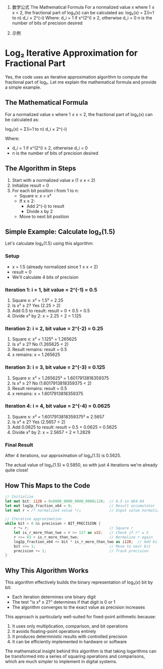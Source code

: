 1. 数学公式
The Mathematical Formula
For a normalized value x where 1 ≤ x < 2, the fractional part of log₂(x) can be calculated as:
log₂(x) = Σ(i=1 to n) d_i × 2^(-i)
Where:
d_i = 1 if x^(2^i) ≥ 2, otherwise d_i = 0
n is the number of bits of precision desired


2. 示例
# Log₂ Iterative Approximation for Fractional Part

Yes, the code uses an iterative approximation algorithm to compute the fractional part of log₂. Let me explain the mathematical formula and provide a simple example.

## The Mathematical Formula

For a normalized value x where 1 ≤ x < 2, the fractional part of log₂(x) can be calculated as:

log₂(x) = Σ(i=1 to n) d_i × 2^(-i)

Where:
- d_i = 1 if x^(2^i) ≥ 2, otherwise d_i = 0
- n is the number of bits of precision desired

## The Algorithm in Steps

1. Start with a normalized value x (1 ≤ x < 2)
2. Initialize result = 0
3. For each bit position i from 1 to n:
   - Square x: x = x²
   - If x ≥ 2:
     - Add 2^(-i) to result
     - Divide x by 2
   - Move to next bit position

## Simple Example: Calculate log₂(1.5)

Let's calculate log₂(1.5) using this algorithm:

### Setup
- x = 1.5 (already normalized since 1 ≤ x < 2)
- result = 0
- We'll calculate 4 bits of precision

### Iteration 1: i = 1, bit value = 2^(-1) = 0.5
1. Square x: x² = 1.5² = 2.25
2. Is x² ≥ 2? Yes (2.25 > 2)
3. Add 0.5 to result: result = 0 + 0.5 = 0.5
4. Divide x² by 2: x = 2.25 ÷ 2 = 1.125

### Iteration 2: i = 2, bit value = 2^(-2) = 0.25
1. Square x: x² = 1.125² = 1.265625
2. Is x² ≥ 2? No (1.265625 < 2)
3. Result remains: result = 0.5
4. x remains: x = 1.265625

### Iteration 3: i = 3, bit value = 2^(-3) = 0.125
1. Square x: x² = 1.265625² = 1.6017913818359375
2. Is x² ≥ 2? No (1.6017913818359375 < 2)
3. Result remains: result = 0.5
4. x remains: x = 1.6017913818359375

### Iteration 4: i = 4, bit value = 2^(-4) = 0.0625
1. Square x: x² = 1.6017913818359375² ≈ 2.5657
2. Is x² ≥ 2? Yes (2.5657 > 2)
3. Add 0.0625 to result: result = 0.5 + 0.0625 = 0.5625
4. Divide x² by 2: x = 2.5657 ÷ 2 ≈ 1.2829

### Final Result
After 4 iterations, our approximation of log₂(1.5) is 0.5625.

The actual value of log₂(1.5) ≈ 0.5850, so with just 4 iterations we're already quite close!

## How This Maps to the Code

```rust
// Initialize
let mut bit: i128 = 0x8000_0000_0000_0000i128;  // 0.5 in Q64.64
let mut log2p_fraction_x64 = 0;                 // Result accumulator
let mut r = /* normalized value */;             // Input value normalized to [1,2)

// Iterative approximation
while bit > 0 && precision < BIT_PRECISION {
    r *= r;                                     // Square r
    let is_r_more_than_two = r >> 127 as u32;   // Check if r² ≥ 2
    r >>= 63 + is_r_more_than_two;              // Normalize r again
    log2p_fraction_x64 += bit * is_r_more_than_two as i128;  // Add bit if r² ≥ 2
    bit >>= 1;                                  // Move to next bit
    precision += 1;                             // Track precision
}
```

## Why This Algorithm Works

This algorithm effectively builds the binary representation of log₂(x) bit by bit:
- Each iteration determines one binary digit
- The test "is x² ≥ 2?" determines if that digit is 0 or 1
- The algorithm converges to the exact value as precision increases

This approach is particularly well-suited for fixed-point arithmetic because:
1. It uses only multiplication, comparison, and bit operations
2. It avoids floating-point operations entirely
3. It produces deterministic results with controlled precision
4. It can be efficiently implemented in hardware or software

The mathematical insight behind this algorithm is that taking logarithms can be transformed into a series of squaring operations and comparisons, which are much simpler to implement in digital systems.
